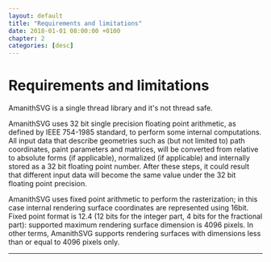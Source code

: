 ```yaml
---
layout: default
title: "Requirements and limitations"
date: 2018-01-01 08:00:00 +0100
chapter: 2
categories: [desc]
---
```


# Requirements and limitations

AmanithSVG is a single thread library and it's not thread safe.

AmanithSVG uses 32 bit single precision floating point arithmetic, as defined by IEEE 754-1985 standard, to
perform some internal computations. All input data that describe geometries such as (but not limited to) path coordinates, paint parameters and matrices, will be converted from relative to absolute forms (if applicable), normalized (if applicable) and internally stored as a 32 bit floating point number. After these steps, it could result that different input data will become the same value under the 32 bit floating point precision.

AmanithSVG uses fixed point arithmetic to perform the rasterization; in this case internal rendering surface
coordinates are represented using 16bit. Fixed point format is 12.4 (12 bits for the integer part, 4 bits for the fractional part): supported maximum rendering surface dimension is 4096 pixels. In other terms, AmanithSVG supports rendering surfaces with dimensions less than or equal to 4096 pixels only.

---
